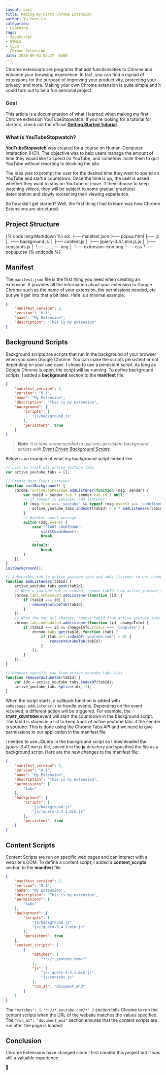 ```yaml
---
layout: post
title: Making my First Chrome Extension
author: Yu-Yueh Liu
categories:
- Learning
tags:
- JavaScript
- HTML5
- CSS3
- Chrome Extension
date: 2020-09-03 03:27 -0400
---
```

Chrome extensions are programs that add functionalities to Chrome and enhance your browsing experience. In fact, you can find a myriad of extensions for the purpose of improving your productivity, protecting your privacy, and more. Making your own Chrome extension is quite simple and it could turn out to be a fun personal project.

### Goal
This article is a documentation of what I learned when making my first Chrome extension YouTubeStopwatch. If you're looking for a tutorial for starters, check out the official **[Getting Started Tutorial][getting-started]**.



### What is YouTubeStopwatch?
**[YouTubeStopwatch][youtube-stop-watch]** was created for a course on Human-Computer Interaction (HCI). The objective was to help users manage the amount of time they would like to spend on YouTube, and somehow incite them to quit YouTube without resorting to blocking the site.

The idea was to prompt the user for the desired time they want to spend on YouTube and start a countdown. Once the time is up, the user is asked whether they want to stay on YouTube or leave. If they choose to keep watching videos, they will be subject to some gradual graphical deterioration and slowly worsening their viewing experience.

So how did I get started? Well, the first thing I had to learn was how Chrome Extensions are structured.

<!-- TODO: add ToC -->
## Project Structure

{% code lang:Markdown %}
src
├── manifest.json
├── popup.html
├── js
│   ├── background.js
│   ├── content.js
│   ├── jquery-3.4.1.min.js.js
│   ├── constants.js
│   └──  ...
├── img
│   └──  extension-icon.png
└── css
    └──  popup.css
{% endcode %}

## Manifest

The `manifest.json` file is the first thing you need when creating an extension. It provides all the information about your extension to Google Chrome such as the name of your extension, the permissions needed, etc but we'll get into that a bit later. Here is a minimal example:

```JSON
{
    "manifest_version": 2,
    "version": "0.1",
    "name": "My Extension",
    "description": "This is my extension"
}
```

## Background Scripts

Background scripts are scripts that run in the background of your browser when you open Google Chrome. You can make the scripts persistent or not depending on your use case. I chose to use a persistent script. As long as Google Chrome is open, the script will be running. To define background scripts, I added a **background** section to the **manifest** file. 

```JSON
{
    "manifest_version": 2,
    "version": "0.1",
    "name": "My Extension",
    "description": "This is my extension",
    "background": {
        "scripts": [
            "js/background.js"
        ],
        "persistent": true
    }
}
```

> _**Note**: It is now recommended to use non-persistent background scripts with [Event Driven Background Scripts][background-scripts]._

Below is an example of what my background script looked like.

```javascript
// List to track all active YouTube tabs
var active_youtube_tabs = [];

// Create Main Event Listener
function initBackground() {
    chrome.runtime.onMessage.addListener(function (msg, sender) {
        var tabId = sender.tab ? sender.tab.id : null;
        // If sender is youtube, add listener
        if (msg.from === 'youtube' && typeof (msg.event) === 'undefined') {
            active_youtube_tabs.indexOf(tabId) < 0 ? addListeners(tabId) : null;
        }
        // Handles event message
        switch (msg.event) {
            case "START_COUNTDOWN":
                startCountdown();
                break;
            ...
            default:
                break;
        }
    });
}
initBackground();

// Subscribes tab to active youtube tabs and adds listener to url changes
function addListeners(tabId) {
    active_youtube_tabs.push(tabId);
    // When a youtube tab is closed, remove tabId from active_youtube_tabs list
    chrome.tabs.onRemoved.addListener(function (id) {
        if (tabId === id) {
            removeYoutubeTab(tabId);
        }
    });
    // When the tab url changes, remove tabId from active_youtube_tabs if user is no longer on Youtube
    chrome.tabs.onUpdated.addListener(function (id, changeInfo) {
        if (tabId === id && changeInfo.status === 'complete') {
            chrome.tabs.get(tabId, function (tab) {
                if (tab.url.indexOf('youtube.com') < 0) {
                    removeYoutubeTab(tabId);
                }
            });
        }
    });
}

// Removes specific tab from active_youtube_tabs list
function removeYoutubeTab(tabId) {
    var idx = active_youtube_tabs.indexOf(tabId);
    active_youtube_tabs.splice(idx, 1);
}
```

When the script starts, a callback function is added with `onMessage.addListener()` to handle events. Depending on the event received, a different action will be triggered. For example, the **`START_COUNTDOWN`** event will start the countdown in the background script. The tabId is stored in a list to keep track of active youtube tabs if the sender is youtube. This is done using the Chrome Tabs API and we need to give permissions to our application in the manifest file.


I needed to use JQuery in the background script so I downloaded the *jquery-3.4.1.min.js* file, saved it in the **js** directory and specified the file as a background script. Here are the new changes to the manifest file:


```JSON
{
    "manifest_version": 2,
    "version": "0.1",
    "name": "My Extension",
    "description": "This is my extension",
    "permissions": [
        "tabs"
    ],
    "background": {
        "scripts": [
            "js/background.js"
            "js/jquery-3.4.1.min.js"
        ],
        "persistent": true
    }
}
```


## Content Scripts

Content Scripts are run on specific web pages and can interact with a website's DOM. To define a content script, I added a **content_scripts** section to the **manifest** file.

```JSON
{
    "manifest_version": 2,
    "version": "0.1",
    "name": "My Extension",
    "description": "This is my extension",
    "permissions": [
        "tabs"
    ],
    "background": {
        "scripts": [
            "js/background.js"
            "js/jquery-3.4.1.min.js"
        ],
        "persistent": true
    },
    "content_scripts": [
        {
            "matches": [
                "*://*.youtube.com/*"
            ],
            "js": [
                "js/jquery-3.4.1.min.js",
                "js/content.js"
            ],
            "run_at": "document_end"
        }
    ]
}
```

The `"matches": [ "*://*.youtube.com/*" ]` section tells Chrome to run the content scripts when the URL of the website matches the values specified. The `"run_at": "document_end"` section ensures that the content scripts are run after the page is loaded.


<!-- ## Popup



## Web Resources



## Constants -->

## Conclusion

Chrome Extensions have changed since I first created this project but it was still a valuable experience.

[getting-started]: https://developer.chrome.com/extensions/getstarted
[youtube-stop-watch]: https://chrome.google.com/webstore/detail/youtubestopwatch/ibaejmohdpnppkglomilmholhndaobag
[background-scripts]: https://developer.chrome.com/extensions/background_migration


<script src="//cdn.jsdelivr.net/gh/TRSasasusu/highlightjs-highlight-lines.js@1.1.5/highlightjs-highlight-lines.min.js"></script>
<script>
hljs.initHighlightingOnLoad();
hljs.initHighlightLinesOnLoad([[], [],
    [{start: 5, end: 10, color: 'rgba(255, 255, 255, 0.2)'}],
    [],
    [{start: 5, end: 7, color: 'rgba(255, 255, 255, 0.2)'}, {start: 11, end: 11, color: 'rgba(255, 255, 255, 0.2)'}],
    [{start: 15, end: 26, color: 'rgba(255, 255, 255, 0.2)'}]
]);
</script>

🐢